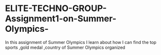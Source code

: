 # ELITE-TECHNO-GROUP-Assignment1-on-Summer-Olympics-
In this assignment of Summer Olympics I learn about how I can find the top sports ,gold medal ,country of Summer Olympics organized
